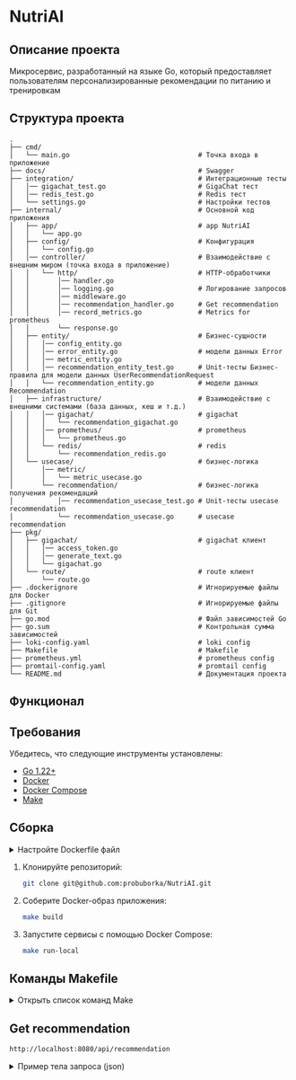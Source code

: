 # NutriAI
## Описание проекта
Микросервис, разработанный на языке Go, который предоставляет пользователям персонализированные рекомендации по питанию и тренировкам

## Структура проекта
```plaintext
.
├── cmd/
│   └── main.go                                # Точка входа в приложение
├── docs/                                      # Swagger
├── integration/                               # Интеграционные тесты
│   │── gigachat_test.go                       # GigaChat тест
│   │── redis_test.go                          # Redis тест
│   └── settings.go                            # Настройки тестов
├── internal/                                  # Основной код приложения
│   ├── app/                                   # app NutriAI
│   │   └── app.go
│   ├── config/                                # Конфигурация
│   │   └── config.go
│   │── controller/                            # Взаимодействие с внешним миром (точка входа в приложение)
│   │   └── http/                              # HTTP-обработчики
│   │       │── handler.go
│   │       │── logging.go                     # Логирование запросов
│   │       │── middleware.go            
│   │       │── recommendation_handler.go      # Get recommendation
│   │       │── record_metrics.go              # Metrics for prometheus
│   │       └── response.go
│   ├── entity/                                # Бизнес-сущности
│   │   │── config_entity.go 
│   │   │── error_entity.go                    # модели данных Error                
│   │   │── metric_entity.go                       
│   │   │── recommendation_entity_test.go      # Unit-тесты Бизнес-правила для модели данных UserRecommendationRequest
│   │   └── recommendation_entity.go           # модели данных Recommendation
│   ├── infrastructure/                        # Взаимодействие с внешними системами (база данных, кеш и т.д.)
│   │   │── gigachat/                          # gigachat
│   │   │   └── recommendation_gigachat.go    
│   │   │── prometheus/                        # prometheus
│   │   │   └── prometheus.go
│   │   └── redis/                             # redis
│   │       └── recommendation_redis.go
│   └── usecase/                               # бизнес-логика
│       │── metric/                           
│       │   └── metric_usecase.go    
│       └── recommendation/                    # бизнес-логика получения рекомендаций
│           │── recommendation_usecase_test.go # Unit-тесты usecase recommendation
│           └── recommendation_usecase.go      # usecase recommendation
├── pkg/
│   ├── gigachat/                              # gigachat клиент
│   │   │── access_token.go
│   │   │── generate_text.go
│   │   └── gigachat.go
│   └── route/                                 # route клиент
│       └── route.go
├── .dockerignore                              # Игнорируемые файлы для Docker
├── .gitignore                                 # Игнорируемые файлы для Git
├── go.mod                                     # Файл зависимостей Go
├── go.sum                                     # Контрольная сумма зависимостей
├── loki-config.yaml                           # loki config
├── Makefile                                   # Makefile
├── prometheus.yml                             # prometheus config
├── promtail-config.yaml                       # promtail config
└── README.md                                  # Документация проекта
```

## Функционал

## Требования

Убедитесь, что следующие инструменты установлены:

- [Go 1.22+](https://golang.org/dl/)
- [Docker](https://www.docker.com/products/docker-desktop)
- [Docker Compose](https://docs.docker.com/compose/install/)
- [Make](https://www.gnu.org/software/make/)

## Сборка

<details>
  <summary>Настройте Dockerfile файл</summary>

```bash  
ENV NUTRIAI_PORT=8080

ENV API_KEY=<your_key_gigachat>

ENV REDIS_HOST=redis

ENV REDIS_PORT=6379

ENV LOG_FILE=./var/log/app.log
```
 </details>

1. Клонируйте репозиторий:

    ```bash
    git clone git@github.com:probuborka/NutriAI.git
    ```

2. Соберите Docker-образ приложения:

    ```bash
    make build
    ```

3. Запустите сервисы с помощью Docker Compose:

    ```bash
    make run-local
    ```
## Команды Makefile

<details>
  <summary>Открыть список команд Make</summary>

- **Собрать Docker-образ приложения**:

    ```bash
    make build
    ```

- **Запустить все сервисы с использованием docker-compose**:

    ```bash
    make run-local
    ```

- **Остановить и удалить все контейнеры**:

    ```bash
    make down
    ```

- **Перезапустить все контейнеры**:

    ```bash
    make restart
    ```

</details>


## Get recommendation

```bash
http://localhost:8080/api/recommendation
 ```

<details>
  <summary>Пример тела запроса (json)</summary>

```json
{
  "user_id": "123456789",
  "user_name": "Евгений",
  "user_data": {
    "profile": {
      "age": 39,
      "gender": "male", // варианты: female male
      "weight_kg": 140,
      "height_cm": 186,
      "fitness_level": "beginner" // варианты: beginner intermediate advanced
    },
    "goals": {
      "primary_goal": "weight_loss", // варианты: weight_loss muscle_toning maintenance
      "secondary_goal": "muscle_toning", // варианты: weight_loss muscle_toning maintenance
      "target_weight_kg": 90,
      "timeframe_weeks": 40
    },
    "preferences": {
      "diet_type": "balanced", // варианты: vegan keto low_carb balanced
      "allergies": ["орехи", "моллюски"], // варианты: перечисление
      "preferred_cuisines": ["средиземноморский", "азиатский"], // варианты: перечисление
      "workout_preferences": ["йога", "силовая тренировка", "кардио"]  // варианты: перечисление
    },
    "lifestyle": {
      "activity_level": "moderate", // варианты: sedentary, light, moderate, active, very_active
      "daily_calorie_intake": 1800,
      "workout_availability_days_per_week": 4,
      "average_sleep_hours": 7
    },
    "medical_restrictions": {
      "has_injuries": true,
      "injury_details": ["травма колена"], // варианты: перечисление
      "chronic_conditions": ["none"]
    }
  },
  "request_details": {
    "service_type": "fitness_nutrition_recommendations",
    "output_format": "weekly_plan", // варианты: daily_plan, weekly_plan, general_advice
    "language": "ru" // варианты: ru, en
  }
}
```

</details>